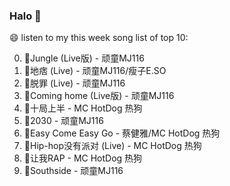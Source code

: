 

### Halo 👋

😄 listen to my this week song list of top 10:

0. 🌈Jungle (Live版) - 顽童MJ116
1. 🌈地痞 (Live) - 顽童MJ116/瘦子E.SO
2. 🌈脱罪 (Live) - 顽童MJ116
3. 🌈Coming home (Live版) - 顽童MJ116
4. 🌈十局上半 - MC HotDog 热狗
5. 🌈2030 - 顽童MJ116
6. 🌈Easy Come Easy Go - 蔡健雅/MC HotDog 热狗
7. 🌈Hip-hop没有派对 (Live) - MC HotDog 热狗
8. 🌈让我RAP - MC HotDog 热狗
9. 🌈Southside - 顽童MJ116

